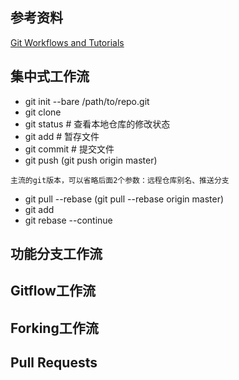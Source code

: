 ## 参考资料
[Git Workflows and Tutorials](https://github.com/oldratlee/translations/tree/master/git-workflows-and-tutorials)

## 集中式工作流
- git init --bare /path/to/repo.git
- git clone
- git status # 查看本地仓库的修改状态
- git add # 暂存文件
- git commit # 提交文件
- git push (git push origin master)
```
主流的git版本，可以省略后面2个参数：远程仓库别名、推送分支
```
- git pull --rebase (git pull --rebase origin master)
- git add <some-file> 
- git rebase --continue


## 功能分支工作流


## Gitflow工作流


## Forking工作流


## Pull Requests


